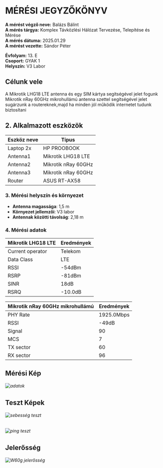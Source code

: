 # MÉRÉSI JEGYZŐKÖNYV

**A mérést végző neve:** Balázs Bálint  
**A mérés tárgya:** Komplex Távközlési Hálózat Tervezése, Telepítése és Mérése    
**A mérés dátuma:** 2025.01.29  
**A mérést vezette:** Sándor Péter     

**Évfolyam:** 13. E  
**Csoport:** GYAK 1  
**Helyszín:** V3 Labor

## Célunk vele

A Mikrotik LHG18 LTE antenna és egy SIM kártya segítségével jelet fogunk Mikrotik nRay 60GHz mikrohullámú antenna szettel segítségével jelet sugárzunk a routereknek,majd ha minden jól működik internetet tudunk biztosítani

## 2. Alkalmazott eszközök

| Eszköz neve                         | Típus                   | 
| ----------------------------------- | ------------------------| 
| Laptop 2x                           | HP PROOBOOK             |              
| Antenna1                            | Mikrotik LHG18 LTE      | 
| Antenna2                            | Mikrotik nRay 60GHz     | 
| Antenna3                            | Mikrotik nRay 60GHz     | 
| Router                              | ASUS RT-AX58            | 

### 3. **Mérési helyszín és környezet**
- **Antenna magassága**: 1,5 m
- **Környezet jellemzői**: V3 labor
- **Antennak közötti távolság**: 2,18 m

### 4. **Mérési adatok**

| Mikrotik LHG18 LTE                   | Eredmények    |
| ------------------------------------ | ------------- | 
| Current operator                     | Telekom       | 
| Data Class                           | LTE           | 
| RSSI                                 | -54dBm        | 
| RSRP                                 | -81dBm        | 
| SINR                                 | 18dB          | 
| RSRQ                                 | -10.0dB       | 

| Mikrotik nRay 60GHz mikrohullámú     | Eredmények    |      
| ------------------------------------ | ------------- | 
| PHY Rate                             |  1925.0Mbps   | 
| RSSI                                 |  -49dB        | 
| Signal                               |  90           | 
| MCS                                  |  7            | 
| TX sector                            |  60           | 
| RX sector                            |  96           | 

## Mérési Kép

###### ![adatok](https://github.com/user-attachments/assets/d6c7adb4-700e-4c3a-a758-832ceea867ac)

## Teszt Képek

###### ![sebesség teszt](https://github.com/user-attachments/assets/57c27220-48e1-45ed-9cd5-dbf8f7457892)
###### ![ping teszt](https://github.com/user-attachments/assets/f58e86c5-9e3f-443a-b1c6-269a02af9589)

## Jelerősség

###### ![W60g jelerősség](https://github.com/user-attachments/assets/d27fd3cf-fb62-4574-bac5-a6c1a21be2c4)






